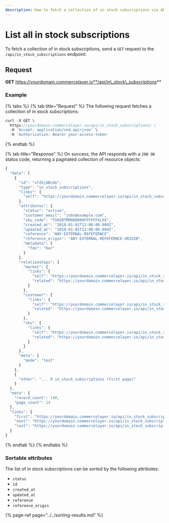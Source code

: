 ```yaml
---
description: How to fetch a collection of in stock subscriptions via API
---
```


# List all in stock subscriptions

To fetch a collection of in stock subscriptions, send a `GET` request to the `/api/in_stock_subscriptions` endpoint.

## Request

**GET** https://yourdomain.commercelayer.io**/api/in\_stock\_subscriptions**

### **Example**

{% tabs %}
{% tab title="Request" %}
The following request fetches a collection of in stock subscriptions:

```javascript
curl -X GET \
  https://yourdomain.commercelayer.io/api/in_stock_subscriptions/ \
  -H 'Accept: application/vnd.api+json' \
  -H 'Authorization: Bearer your-access-token'
```
{% endtab %}

{% tab title="Response" %}
On success, the API responds with a `200 OK` status code, returning a paginated collection of resource objects:

```javascript
{
  "data": [
    {
      "id": "xYZkjABcde",
      "type": "in_stock_subscriptions",
      "links": {
        "self": "https://yourdomain.commercelayer.io/api/in_stock_subscriptions/xYZkjABcde"
      },
      "attributes": {
        "status": "active",
        "customer_email": "john@example.com",
        "sku_code": "TSHIRTMM000000FFFFFFXLXX",
        "created_at": "2018-01-01T12:00:00.000Z",
        "updated_at": "2018-01-01T12:00:00.000Z",
        "reference": "ANY-EXTERNAL-REFEFERNCE",
        "reference_origin": "ANY-EXTERNAL-REFEFERNCE-ORIGIN",
        "metadata": {
          "foo": "bar"
        }
      },
      "relationships": {
        "market": {
          "links": {
            "self": "https://yourdomain.commercelayer.io/api/in_stock_subscriptions/xYZkjABcde/relationships/market",
            "related": "https://yourdomain.commercelayer.io/api/in_stock_subscriptions/xYZkjABcde/market"
          }
        },
        "customer": {
          "links": {
            "self": "https://yourdomain.commercelayer.io/api/in_stock_subscriptions/xYZkjABcde/relationships/customer",
            "related": "https://yourdomain.commercelayer.io/api/in_stock_subscriptions/xYZkjABcde/customer"
          }
        },
        "sku": {
          "links": {
            "self": "https://yourdomain.commercelayer.io/api/in_stock_subscriptions/xYZkjABcde/relationships/sku",
            "related": "https://yourdomain.commercelayer.io/api/in_stock_subscriptions/xYZkjABcde/sku"
          }
        }
      },
      "meta": {
        "mode": "test"
      }
    },
    {
      "other": "... 9 in_stock_subscriptions (first page)"
    }
  ],
  "meta": {
    "record_count": 140,
    "page_count": 14
  },
  "links": {
    "first": "https://yourdomain.commercelayer.io/api/in_stock_subscriptions?page[number]=1&page[size]=10",
    "next": "https://yourdomain.commercelayer.io/api/in_stock_subscriptions?page[number]=2&page[size]=10",
    "last": "https://yourdomain.commercelayer.io/api/in_stock_subscriptions?page[number]=14&page[size]=10"
  }
}
```
{% endtab %}
{% endtabs %}

### Sortable attributes

The list of in stock subscriptions can be sorted by the following attributes:

* `status`
* `id`
* `created_at`
* `updated_at`
* `reference`
* `reference_origin`

{% page-ref page="../../sorting-results.md" %}


